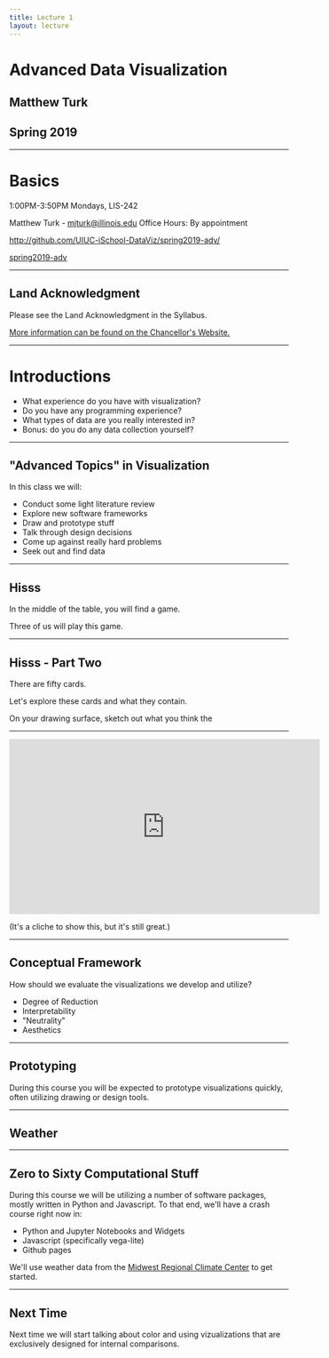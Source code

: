```yaml
---
title: Lecture 1
layout: lecture
---
```

# Advanced Data Visualization
## Matthew Turk
## Spring 2019

---
# Basics

1:00PM-3:50PM Mondays, LIS-242

Matthew Turk - mjturk@illinois.edu
Office Hours: By appointment

http://github.com/UIUC-iSchool-DataViz/spring2019-adv/

[spring2019-adv](uiuc-ischool-dataviz.github.io/spring2019-adv/)

---

## Land Acknowledgment

Please see the Land Acknowledgment in the Syllabus.

[More information can be found on the Chancellor's
Website.](https://chancellor.illinois.edu/land_acknowledgement.html)

---

# Introductions

 * What experience do you have with visualization?
 * Do you have any programming experience?
 * What types of data are you really interested in?
 * Bonus: do you do any data collection yourself?

---

## "Advanced Topics" in Visualization

In this class we will:

 * Conduct some light literature review
 * Explore new software frameworks
 * Draw and prototype stuff
 * Talk through design decisions
 * Come up against really hard problems
 * Seek out and find data

---

## Hisss

In the middle of the table, you will find a game.

Three of us will play this game.

---

## Hisss - Part Two

There are fifty cards.

Let's explore these cards and what they contain.

On your drawing surface, sketch out what you think the 

---

<iframe width="560" height="315"
src="https://www.youtube.com/embed/hVimVzgtD6w" frameborder="0"
allow="accelerometer; autoplay; encrypted-media; gyroscope; picture-in-picture"
allowfullscreen></iframe>

(It's a cliche to show this, but it's still great.)

---

## Conceptual Framework

How should we evaluate the visualizations we develop and utilize?

 * Degree of Reduction
 * Interpretability
 * "Neutrality"
 * Aesthetics

---

## Prototyping

During this course you will be expected to prototype visualizations quickly,
often utilizing drawing or design tools.

---

## Weather

---

## Zero to Sixty Computational Stuff

During this course we will be utilizing a number of software packages, mostly
written in Python and Javascript.  To that end, we'll have a crash course right
now in:

 * Python and Jupyter Notebooks and Widgets
 * Javascript (specifically vega-lite)
 * Github pages

We'll use weather data from the [Midwest Regional Climate
Center](https://mrcc.illinois.edu/) to get started.

---

## Next Time

Next time we will start talking about color and using vizualizations that are
exclusively designed for internal comparisons.
